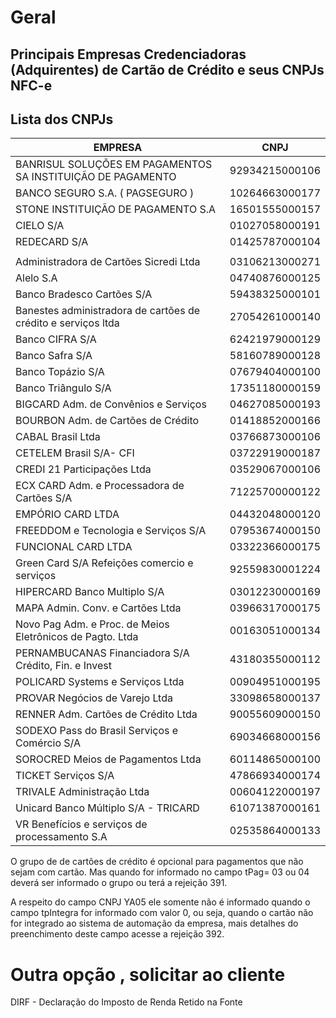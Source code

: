 # Geral 
## Principais Empresas Credenciadoras (Adquirentes) de Cartão de Crédito e seus CNPJs NFC-e

## Lista dos CNPJs 

| EMPRESA  | CNPJ |
| -------- | ------- |
| BANRISUL SOLUÇÕES EM PAGAMENTOS SA INSTITUIÇÃO DE PAGAMENTO    | 92934215000106    |
| BANCO SEGURO S.A.   ( PAGSEGURO )   | 10264663000177    |
| STONE INSTITUIÇÃO DE PAGAMENTO S.A  | 16501555000157    |
|CIELO S/A | 01027058000191 |
|REDECARD S/A | 01425787000104  |
|   |     |
|Administradora de Cartões Sicredi Ltda | 03106213000271 |
|Alelo S.A | 04740876000125 |
|Banco Bradesco Cartões S/A | 59438325000101 |
|Banestes administradora de cartões de crédito e serviços ltda | 27054261000140 |
|Banco CIFRA S/A | 62421979000129 |
|Banco Safra S/A | 58160789000128 |
|Banco Topázio S/A |07679404000100 |
|Banco Triângulo S/A |17351180000159 |
|BIGCARD Adm. de Convênios e Serviços | 04627085000193 |
|BOURBON Adm. de Cartões de Crédito | 01418852000166 |
|CABAL Brasil Ltda | 03766873000106 |
|CETELEM Brasil S/A- CFI | 03722919000187 |
|CREDI 21 Participações Ltda | 03529067000106 |
|ECX CARD Adm. e Processadora de Cartões S/A | 71225700000122 |
|EMPÓRIO CARD LTDA | 04432048000120 |
|FREEDDOM e Tecnologia e Serviços S/A | 07953674000150 |
|FUNCIONAL CARD LTDA | 03322366000175 |
|Green Card S/A Refeições comercio e serviços | 92559830001224 |
|HIPERCARD Banco Multiplo S/A | 03012230000169 |
|MAPA Admin. Conv. e Cartões Ltda | 03966317000175 |
|Novo Pag Adm. e Proc. de Meios Eletrônicos de Pagto. Ltda | 00163051000134 |
|PERNAMBUCANAS Financiadora S/A Crédito, Fin. e Invest  | 43180355000112 |
|POLICARD Systems e Serviços Ltda | 00904951000195 |
|PROVAR Negócios de Varejo Ltda | 33098658000137 |
|RENNER Adm. Cartões de Crédito Ltda | 90055609000150 |
|SODEXO Pass do Brasil Serviços e Comércio S/A  | 69034668000156 |
|SOROCRED Meios de Pagamentos Ltda | 60114865000100 |
|TICKET Serviços S/A |47866934000174|
|TRIVALE Administração Ltda |00604122000197|
|Unicard Banco Múltiplo S/A - TRICARD | 61071387000161|
|VR Benefícios e serviços de processamento S.A |02535864000133|

O grupo de de cartões de crédito é opcional para pagamentos que não sejam com cartão. Mas quando
for informado no campo tPag= 03 ou 04 deverá ser informado o grupo ou terá a rejeição 391.

A respeito do campo CNPJ YA05 ele somente não é informado quando o campo tpIntegra for
informado com valor 0, ou seja, quando o cartão não for integrado ao sistema de automação da
empresa, mais detalhes do preenchimento deste campo acesse a rejeição 392.

# Outra opção , solicitar ao cliente 
DIRF - Declaração do Imposto de Renda Retido na Fonte
